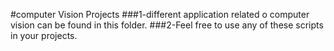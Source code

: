 #computer Vision Projects
###1-different application related o computer vision can be found in this folder.
###2-Feel free to use any of these scripts in your projects.